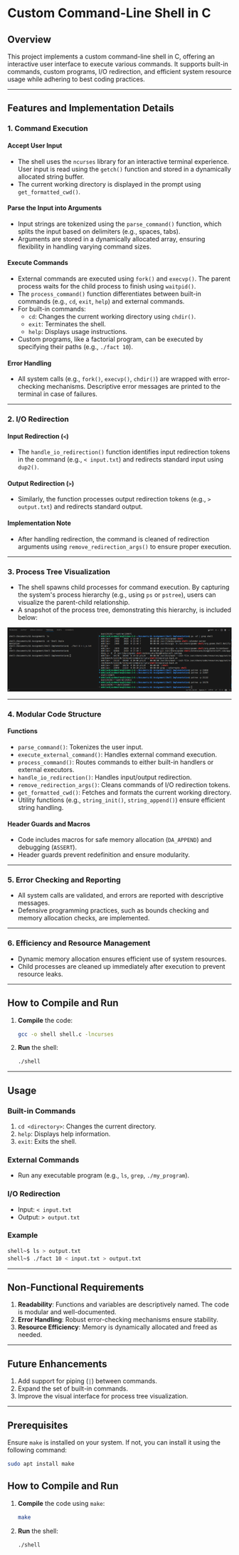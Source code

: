 
# Custom Command-Line Shell in C

## Overview

This project implements a custom command-line shell in C, offering an interactive user interface to execute various commands. It supports built-in commands, custom programs, I/O redirection, and efficient system resource usage while adhering to best coding practices.

---

## Features and Implementation Details

### **1. Command Execution**
#### **Accept User Input**
- The shell uses the `ncurses` library for an interactive terminal experience. User input is read using the `getch()` function and stored in a dynamically allocated string buffer.
- The current working directory is displayed in the prompt using `get_formatted_cwd()`.

#### **Parse the Input into Arguments**
- Input strings are tokenized using the `parse_command()` function, which splits the input based on delimiters (e.g., spaces, tabs).
- Arguments are stored in a dynamically allocated array, ensuring flexibility in handling varying command sizes.

#### **Execute Commands**
- External commands are executed using `fork()` and `execvp()`. The parent process waits for the child process to finish using `waitpid()`.
- The `process_command()` function differentiates between built-in commands (e.g., `cd`, `exit`, `help`) and external commands. 
- For built-in commands:
  - `cd`: Changes the current working directory using `chdir()`.
  - `exit`: Terminates the shell.
  - `help`: Displays usage instructions.
- Custom programs, like a factorial program, can be executed by specifying their paths (e.g., `./fact 10`).

#### **Error Handling**
- All system calls (e.g., `fork()`, `execvp()`, `chdir()`) are wrapped with error-checking mechanisms. Descriptive error messages are printed to the terminal in case of failures.

---

### **2. I/O Redirection**
#### **Input Redirection (`<`)**
- The `handle_io_redirection()` function identifies input redirection tokens in the command (e.g., `< input.txt`) and redirects standard input using `dup2()`.

#### **Output Redirection (`>`)**
- Similarly, the function processes output redirection tokens (e.g., `> output.txt`) and redirects standard output.

#### **Implementation Note**
- After handling redirection, the command is cleaned of redirection arguments using `remove_redirection_args()` to ensure proper execution.

---

### **3. Process Tree Visualization**
- The shell spawns child processes for command execution. By capturing the system's process hierarchy (e.g., using `ps` or `pstree`), users can visualize the parent-child relationship.
- A snapshot of the process tree, demonstrating this hierarchy, is included below:

![Process Tree Snapshot](Process_tree.png)

---

### **4. Modular Code Structure**
#### **Functions**
- `parse_command()`: Tokenizes the user input.
- `execute_external_command()`: Handles external command execution.
- `process_command()`: Routes commands to either built-in handlers or external executors.
- `handle_io_redirection()`: Handles input/output redirection.
- `remove_redirection_args()`: Cleans commands of I/O redirection tokens.
- `get_formatted_cwd()`: Fetches and formats the current working directory.
- Utility functions (e.g., `string_init()`, `string_append()`) ensure efficient string handling.

#### **Header Guards and Macros**
- Code includes macros for safe memory allocation (`DA_APPEND`) and debugging (`ASSERT`).
- Header guards prevent redefinition and ensure modularity.

---

### **5. Error Checking and Reporting**
- All system calls are validated, and errors are reported with descriptive messages.
- Defensive programming practices, such as bounds checking and memory allocation checks, are implemented.

---

### **6. Efficiency and Resource Management**
- Dynamic memory allocation ensures efficient use of system resources.
- Child processes are cleaned up immediately after execution to prevent resource leaks.

---

## How to Compile and Run

1. **Compile** the code:
   ```bash
   gcc -o shell shell.c -lncurses
   ```

2. **Run** the shell:
   ```bash
   ./shell
   ```

---

## Usage

### Built-in Commands
1. `cd <directory>`: Changes the current directory.
2. `help`: Displays help information.
3. `exit`: Exits the shell.

### External Commands
- Run any executable program (e.g., `ls`, `grep`, `./my_program`).

### I/O Redirection
- Input: `< input.txt`
- Output: `> output.txt`

### Example
```bash
shell~$ ls > output.txt
shell~$ ./fact 10 < input.txt > output.txt
```

---

## Non-Functional Requirements

1. **Readability**: Functions and variables are descriptively named. The code is modular and well-documented.
2. **Error Handling**: Robust error-checking mechanisms ensure stability.
3. **Resource Efficiency**: Memory is dynamically allocated and freed as needed.

---

## Future Enhancements
1. Add support for piping (`|`) between commands.
2. Expand the set of built-in commands.
3. Improve the visual interface for process tree visualization.

---

## Prerequisites

Ensure `make` is installed on your system. If not, you can install it using the following command:

```bash
sudo apt install make
```

## How to Compile and Run

1. **Compile** the code using `make`:
   ```bash
   make
   ```

2. **Run** the shell:
   ```bash
   ./shell
   ```